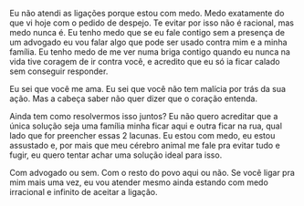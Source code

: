 Eu não atendi as ligações porque estou com medo. Medo exatamente do que vi hoje com o pedido de despejo. Te evitar por isso não é racional, mas medo nunca é. Eu tenho medo que se eu fale contigo sem a presença de um advogado eu vou falar algo que pode ser usado contra mim e a minha família. Eu tenho medo de me ver numa briga contigo quando eu nunca na vida tive coragem de ir contra você, e acredito que eu só ia ficar calado sem conseguir responder.

Eu sei que você me ama. Eu sei que você não tem malícia por trás da sua ação. Mas a cabeça saber não quer dizer que o coração entenda. 

Ainda tem como resolvermos isso juntos? Eu não quero acreditar que a única solução seja uma família minha ficar aqui e outra ficar na rua, qual lado que for preencher essas 2 lacunas. Eu estou com medo, eu estou assustado e, por mais que meu cérebro animal me fale pra evitar tudo e fugir, eu quero tentar achar uma solução ideal para isso.

Com advogado ou sem. Com o resto do povo aqui ou não. Se você ligar pra mim mais uma vez, eu vou atender mesmo ainda estando com medo irracional e infinito de aceitar a ligação.